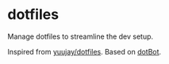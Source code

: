 # dotfiles
Manage dotfiles to streamline the dev setup.

Inspired from [yuujay/dotfiles](https://github.com/yuujay/dotfiles). Based on [dotBot](https://github.com/anishathalye/dotbot).

